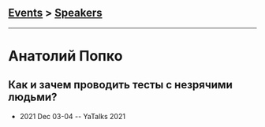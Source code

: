 ## [Events](../README.md) > [Speakers](../speakers.md)
---

# Анатолий Попко

## Как и зачем проводить тесты с незрячими людьми?
- 2021 Dec 03-04 -- YaTalks 2021    

